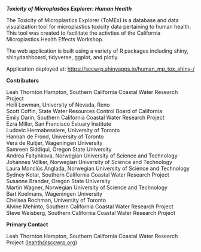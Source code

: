 ***Toxicity of Microplastics Explorer: Human Health***

The Toxicity of Microplastics Explorer (ToMEx) is a database and data visualization tool for microplastics toxicity data pertaining to human health. This tool was created to facilitate the activties of the California Microplastics Health Effects Workshop. 

The web application is built using a variety of R packages including shiny, shinydashboard, tidyverse, ggplot, and plotly.

Application deployed at: https://sccwrp.shinyapps.io/human_mp_tox_shiny-/

**Contributors**

Leah Thornton Hampton, Southern California Coastal Water Research Project<br />
Heili Lowman, University of Nevada, Reno<br />
Scott Coffin, State Water Resources Control Board of California<br />
Emily Darin, Southern California Coastal Water Research Project<br />
Ezra Miller, San Francisco Estuary Institute<br />
Ludovic Hermabessiere, University of Toronto<br />
Hannah de Frond, University of Toronto<br />
Vera de Ruitjer, Wageningen University<br />
Samreen Siddiqui, Oregon State University<br />
Andrea Faltynkova, Norwegian University of Science and Technology<br />
Johannes Völker, Norwegian University of Science and Technology<br />
Laura Monclús Anglada, Norwegian University of Science and Technology<br />
Sydney Kotar, Southern California Coastal Water Research Project<br />
Susanne Brander, Oregon State University<br />
Martin Wagner, Norwegian University of Science and Technology<br />
Bart Koelmans, Wageningen University<br />
Chelsea Rochman, University of Toronto<br />
Alvine Mehinto, Southern California Coastal Water Research Project<br />
Steve Weisberg, Southern California Coastal Water Research Project<br />

**Primary Contact**

Leah Thornton Hampton, Southern California Coastal Water Research Project (leahth@sccwrp.org)